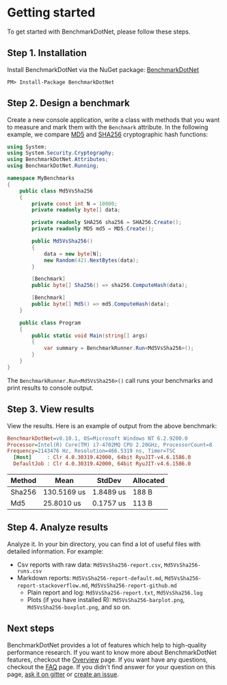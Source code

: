 # Getting started

To get started with BenchmarkDotNet, please follow these steps. 

## Step 1. Installation
Install BenchmarkDotNet via the NuGet package: [BenchmarkDotNet](https://www.nuget.org/packages/BenchmarkDotNet/)

```
PM> Install-Package BenchmarkDotNet
```


## Step 2. Design a benchmark
Create a new console application, write a class with methods that you want to measure and mark them with the `Benchmark` attribute. In the following example, we 
compare [MD5](https://en.wikipedia.org/wiki/MD5) and [SHA256](https://en.wikipedia.org/wiki/SHA-2) cryptographic hash functions:

```cs
using System;
using System.Security.Cryptography;
using BenchmarkDotNet.Attributes;
using BenchmarkDotNet.Running;

namespace MyBenchmarks
{
    public class Md5VsSha256
    {
        private const int N = 10000;
        private readonly byte[] data;

        private readonly SHA256 sha256 = SHA256.Create();
        private readonly MD5 md5 = MD5.Create();

        public Md5VsSha256()
        {
            data = new byte[N];
            new Random(42).NextBytes(data);
        }

        [Benchmark]
        public byte[] Sha256() => sha256.ComputeHash(data);

        [Benchmark]
        public byte[] Md5() => md5.ComputeHash(data);
    }

    public class Program
    {
        public static void Main(string[] args)
        {
            var summary = BenchmarkRunner.Run<Md5VsSha256>();
        }
    }
}
```

The `BenchmarkRunner.Run<Md5VsSha256>()` call runs your benchmarks and print results to console output.

## Step 3. View results
View the results. Here is an example of output from the above benchmark:

```ini
BenchmarkDotNet=v0.10.1, OS=Microsoft Windows NT 6.2.9200.0
Processor=Intel(R) Core(TM) i7-4702MQ CPU 2.20GHz, ProcessorCount=8
Frequency=2143476 Hz, Resolution=466.5319 ns, Timer=TSC
  [Host]     : Clr 4.0.30319.42000, 64bit RyuJIT-v4.6.1586.0
  DefaultJob : Clr 4.0.30319.42000, 64bit RyuJIT-v4.6.1586.0
```

| Method | Mean        | StdDev    | Allocated |
| ------ | ----------- | --------- | --------- |
| Sha256 | 130.5169 us | 1.8489 us | 188 B     |
| Md5    | 25.8010 us  | 0.1757 us | 113 B     |


## Step 4. Analyze results

Analyze it. In your bin directory, you can find a lot of useful files with detailed information. For example:

* Csv reports with raw data: `Md5VsSha256-report.csv`, `Md5VsSha256-runs.csv`
* Markdown reports:  `Md5VsSha256-report-default.md`, `Md5VsSha256-report-stackoverflow.md`, `Md5VsSha256-report-github.md`
    * Plain report and log: `Md5VsSha256-report.txt`, `Md5VsSha256.log`
    * Plots (if you have installed R): `Md5VsSha256-barplot.png`, `Md5VsSha256-boxplot.png`, and so on.

## Next steps

BenchmarkDotNet provides a lot of features which help to high-quality performance research.
If you want to know more about BenchmarkDotNet features, checkout the [Overview](../overview.md) page.
If you want have any questions, checkout the [FAQ](../faq.md) page.
If you didn't find answer for your question on this page, [ask it on gitter](https://gitter.im/dotnet/BenchmarkDotNet) or [create an issue](https://github.com/dotnet/BenchmarkDotNet/issues).